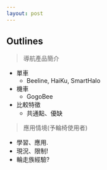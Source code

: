 ```yaml
---
layout: post
---
```


## Outlines

> 導航產品簡介
  * 單車
    * Beeline, HaiKu, SmartHalo
  * 機車
    * GogoBee
  * 比較特徵
    * 共通點、優缺
    
> 應用情境(予輪椅使用者)
  * 學習、應用.
  * 現況、限制!
  * 輪走族經驗?
  
<!--
1.產品介紹
2.共通點、特徵比較
3.優缺比較
4.應用在輪椅使用者?
- 可學習與應用處
- 限制、現況(各產品使用現況、聲量)
- 經驗分享-->
